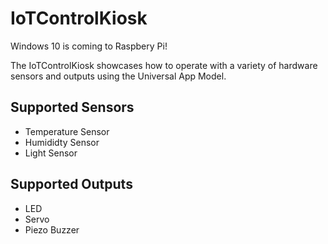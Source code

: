 # IoTControlKiosk

Windows 10 is coming to Raspbery Pi!

The IoTControlKiosk showcases how to operate with a variety of hardware sensors and outputs using the Universal App Model.

Supported Sensors
-----------------
* Temperature Sensor
* Humididty Sensor
* Light Sensor

Supported Outputs
-----------------
* LED
* Servo
* Piezo Buzzer
